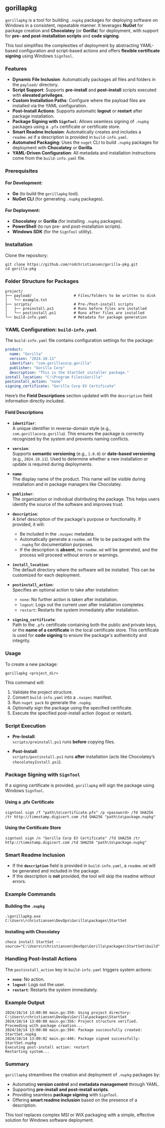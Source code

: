 ## gorillapkg

`gorillapkg` is a tool for building `.nupkg` packages for deploying software on Windows in a consistent, repeatable manner. It leverages **NuGet** for package creation and **Chocolatey** (or **Gorilla**) for deployment, with support for **pre- and post-installation scripts** and **code signing**.

This tool simplifies the complexities of deployment by abstracting YAML-based configuration and script-based actions and offers **flexible certificate signing** using Windows `SignTool`.

### Features

- **Dynamic File Inclusion**: Automatically packages all files and folders in the `payload/` directory.
- **Script Support**: Supports **pre-install** and **post-install** scripts executed with **elevated privileges**.
- **Custom Installation Paths**: Configure where the payload files are installed via the YAML configuration.
- **Post-Install Actions**: Supports automatic **logout** or **restart** after package installation.
- **Package Signing with `SignTool`**: Allows seamless signing of `.nupkg` packages using a `.pfx` certificate or certificate store.
- **Smart Readme Inclusion**: Automatically creates and includes a `readme.md` if a description is provided in `build-info.yaml`.
- **Automated Packaging**: Uses the `nuget` CLI to build `.nupkg` packages for deployment with **Chocolatey** or **Gorilla**.
- **YAML-Driven Configuration**: All metadata and installation instructions come from the `build-info.yaml` file.

### Prerequisites

#### For Development:
- **Go** (to build the `gorillapkg` tool).
- **NuGet CLI** (for generating `.nupkg` packages).

#### For Deployment:
- **Chocolatey** or **Gorilla** (for installing `.nupkg` packages).
- **PowerShell** (to run pre- and post-installation scripts).
- **Windows SDK** (for the `SignTool` utility).

### Installation

Clone the repository:

```shell
git clone https://github.com/rodchristiansen/gorilla-pkg.git
cd gorilla-pkg
```

### Folder Structure for Packages

```
project/
├── payload/                   # Files/folders to be written to disk
│   └── example.txt
├── scripts/                   # Pre-/Post-install scripts
│   ├── preinstall.ps1         # Runs before files are installed
│   └── postinstall.ps1        # Runs after files are installed
└── build-info.yaml            # Metadata for package generation
```

### YAML Configuration: `build-info.yaml`

The `build-info.yaml` file contains configuration settings for the package:

```yaml
product:
  name: "Gorilla"
  version: "2024.10.11"
  identifier: "com.gorillacorp.gorilla"
  publisher: "Gorilla Corp"
  description: "This is the StartSet installer package."
install_location: "C:\Program Files\Gorilla"
postinstall_action: "none"
signing_certificate: "Gorilla Corp EV Certificate"
```

Here’s the **Field Descriptions** section updated with the `description` field information directly included.

#### Field Descriptions

- **`identifier`**:  
  A unique identifier in reverse-domain style (e.g., `com.gorillacorp.gorilla`). This ensures the package is correctly recognized by the system and prevents naming conflicts.

- **`version`**:  
  Supports **semantic versioning** (e.g., `1.0.0`) or **date-based versioning** (e.g., `2024.10.11`). Used to determine whether a new installation or update is required during deployments.

- **`name`**:  
  The display name of the product. This name will be visible during installation and in package managers like Chocolatey.

- **`publisher`**:  
  The organization or individual distributing the package. This helps users identify the source of the software and improves trust.

- **`description`**:  
  A brief description of the package's purpose or functionality. If provided, it will:
  - Be included in the `.nuspec` metadata.
  - Automatically generate a `readme.md` file to be packaged with the `.nupkg` for documentation purposes.
  - If the description is **absent**, no `readme.md` will be generated, and the process will proceed without errors or warnings.

- **`install_location`**:  
  The default directory where the software will be installed. This can be customized for each deployment.

- **`postinstall_action`**:  
  Specifies an optional action to take after installation:
  - `none`: No further action is taken after installation.
  - `logout`: Logs out the current user after installation completes.
  - `restart`: Restarts the system immediately after installation.

- **`signing_certificate`**:  
  Path to the `.pfx` certificate containing both the public and private keys, or the **name of a certificate** in the local certificate store. This certificate is used for **code signing** to ensure the package's authenticity and integrity.

### Usage

To create a new package:

```shell
gorillapkg <project_dir>
```

This command will:
1. Validate the project structure.
2. Convert `build-info.yaml` into a `.nuspec` manifest.
3. Run `nuget pack` to generate the `.nupkg`.
4. Optionally sign the package using the specified certificate.
5. Execute the specified post-install action (logout or restart).

### Script Execution

- **Pre-Install**:  
  `scripts/preinstall.ps1` runs **before** copying files.

- **Post-Install**:  
  `scripts/postinstall.ps1` runs **after** installation (acts like Chocolatey’s `chocolateyInstall.ps1`).

### Package Signing with `SignTool`

If a signing certificate is provided, `gorillapkg` will sign the package using Windows `SignTool`.

#### Using a .pfx Certificate

```shell
signtool sign /f "path\to\certificate.pfx" /p <password> /fd SHA256 /tr http://timestamp.digicert.com /td SHA256 "path\to\package.nupkg"
```

#### Using the Certificate Store

```shell
signtool sign /n "Gorilla Corp EV Certificate" /fd SHA256 /tr http://timestamp.digicert.com /td SHA256 "path\to\package.nupkg"
```

### Smart Readme Inclusion

- If the **`description`** field is provided in `build-info.yaml`, a `readme.md` will be generated and included in the package.
- If the description is **not** provided, the tool will skip the readme without errors.

### Example Commands

#### Building the `.nupkg`

```shell
.\gorillapkg.exe C:\Users\rchristiansen\DevOps\Gorilla\packages\StartSet
```

#### Installing with Chocolatey

```shell
choco install StartSet --source="C:\Users\rchristiansen\DevOps\Gorilla\packages\StartSet\build"
```

### Handling Post-Install Actions

The `postinstall_action` key in `build-info.yaml` triggers system actions:
- **`none`**: No action.
- **`logout`**: Logs out the user.
- **`restart`**: Restarts the system immediately.

### Example Output

```
2024/10/14 13:00:00 main.go:350: Using project directory: C:\Users\rchristiansen\DevOps\Gorilla\packages\StartSet
2024/10/14 13:00:00 main.go:356: Project structure verified. Proceeding with package creation...
2024/10/14 13:00:00 main.go:394: Package successfully created: StartSet.nupkg
2024/10/14 13:00:02 main.go:446: Package signed successfully: StartSet.nupkg
Executing post-install action: restart
Restarting system...
```

### Summary

`gorillapkg` streamlines the creation and deployment of `.nupkg` packages by:
- Automating **version control** and **metadata management** through YAML.
- Supporting **pre-install and post-install scripts**.
- Providing seamless **package signing** with `SignTool`.
- Offering **smart readme inclusion** based on the presence of a description.

This tool replaces complex MSI or WiX packaging with a simple, effective solution for Windows software deployment.
